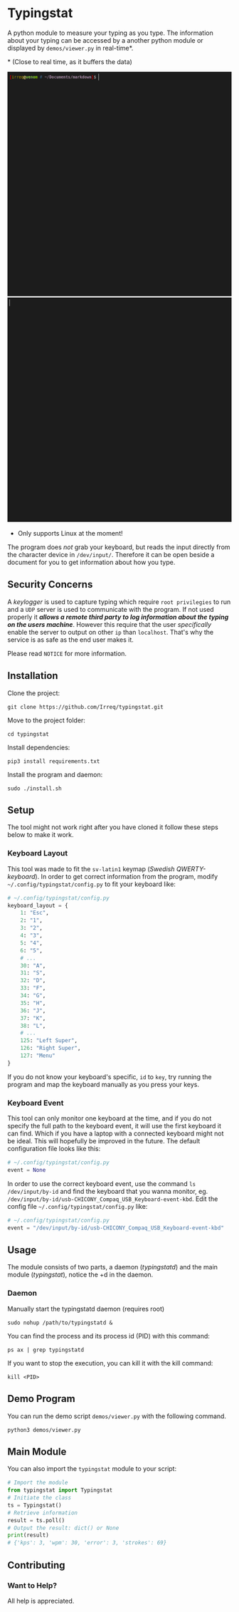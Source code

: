 # Typingstat
A python module to measure your typing as you type. The information about your typing can be accessed by a another python module or displayed by `demos/viewer.py` in real-time*.

\* (Close to real time, as it buffers the data)

<!-- ![Screenshot](data/nvim.gif) -->
![Screenshot](data/37.gif)
![Screenshot](data/33.gif)


* Only supports Linux at the moment!

The program does *not* grab your keyboard, but reads the input directly from the character device in `/dev/input/`. Therefore it can be open beside a document for you to get information about how you type.

## Security Concerns
A *keylogger* is used to capture typing which require `root privilegies` to run and a `UDP` server is used to communicate with the program. If not used properly it ***allows a remote third party to log information about the typing on the users machine***. However this require that the user *specifically* enable the server to output on other `ip` than `localhost`. That's why the service is as safe as the end user makes it.

Please read `NOTICE` for more information.

## Installation

Clone the project:

```
git clone https://github.com/Irreq/typingstat.git
```

Move to the project folder:

```
cd typingstat
```

Install dependencies:

```
pip3 install requirements.txt
```

Install the program and daemon:

```
sudo ./install.sh
```


## Setup

The tool might not work right after you have cloned it follow these steps below to make it work.

### Keyboard Layout

This tool was made to fit the `sv-latin1` keymap (*Swedish QWERTY-keyboard*). In order to get correct information from the program, modify `~/.config/typingstat/config.py` to fit your keyboard like:
```py
# ~/.config/typingstat/config.py
keyboard_layout = {
    1: "Esc",
    2: "1",
    3: "2",
    4: "3",
    5: "4",
    6: "5",
    # ...
    30: "A",
    31: "S",
    32: "D",
    33: "F",
    34: "G",
    35: "H",
    36: "J",
    37: "K",
    38: "L",
    # ...
    125: "Left Super",
    126: "Right Super",
    127: "Menu"
}

```
If you do not know your keyboard's specific, `id` to `key`, try running the program and map the keyboard manually as you press your keys.

### Keyboard Event

This tool can only monitor one keyboard at the time, and if you do not specify the full path to the keyboard event, it will use the first keyboard it can find.
Which if you have a laptop with a connected keyboard might not be ideal. This will hopefully be improved in the future. The default configuration file looks like this:
```py
# ~/.config/typingstat/config.py
event = None
```

In order to use the correct keyboard event, use the command `ls /dev/input/by-id` and find the keyboard that you wanna monitor, eg. `/dev/input/by-id/usb-CHICONY_Compaq_USB_Keyboard-event-kbd`. Edit the config file `~/.config/typingstat/config.py` like:

```py
# ~/.config/typingstat/config.py
event = "/dev/input/by-id/usb-CHICONY_Compaq_USB_Keyboard-event-kbd"
```


## Usage
The module consists of two parts, a daemon (*typingstatd*) and the main module (*typingstat*), notice the +d in the daemon.

### Daemon
Manually start the typingstatd daemon (requires root)
```
sudo nohup /path/to/typingstatd &
```
You can find the process and its process id (PID) with this command:
```
ps ax | grep typingstatd
```
If you want to stop the execution, you can kill it with the kill command:
```
kill <PID>
```


## Demo Program
You can run the demo script `demos/viewer.py` with the following command.
```
python3 demos/viewer.py
```

## Main Module
You can also import the `typingstat` module to your script:
```py
# Import the module
from typingstat import Typingstat
# Initiate the class
ts = Typingstat()
# Retrieve information
result = ts.poll()
# Output the result: dict() or None
print(result)
# {'kps': 3, 'wpm': 30, 'error': 3, 'strokes': 69}
```


## Contributing

### Want to Help?

All help is appreciated.
